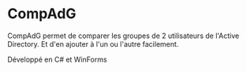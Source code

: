 # CompAdG
CompAdG permet de comparer les groupes de 2 utilisateurs de l'Active Directory. Et d'en ajouter à l'un ou l'autre facilement.

Développé en C# et WinForms

